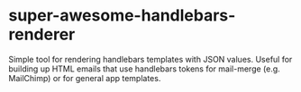 # super-awesome-handlebars-renderer
Simple tool for rendering handlebars templates with JSON values. Useful for building up HTML emails that use handlebars tokens for mail-merge (e.g. MailChimp) or for general app templates.

